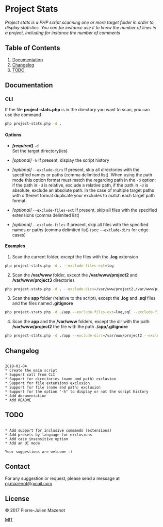 # Project Stats

*Project stats is a PHP script scanning one or more target folder in order to display statistics. You can for instance use it to know the number of lines in a project, including for instance the number of comments*


## Table of Contents

  1. [Documentation](#documentation)
  1. [Changelog](#changelog)
  1. [TODO](#todo)


## Documentation

### CLI

If the file **project-stats.php** is in the directory you want to scan, you can use the command

```bash
php project-stats.php -d .
```

#### Options

* ***[required]*** `-d`  
Set the target directory(ies)  

* *[optional]* `-h`
If present, display the script history   

* *[optional]* `--exclude-dirs`
If present, skip all directories with the specified names or paths (comma delimited list). When using the path mode this option format must match the regarding path in the `-d` option: if the path in `-d` is relative, exclude a relative path, if the path in `-d` is absolute, exclude an absolute path. In the case of multiple target paths with different format duplicate your excludes to match each target path format.   
 
* *[optional]* `--exclude-files-ext`
If present, skip all files with the specified extensions (comma delimited list)  

* *[optional]* `--exclude-files`
If present, skip all files with the specified names or paths (comma delimited list) (see `--exclude-dirs` for edge cases) 

#### Examples

1. Scan the current folder, except the files with the **.log** extension
```bash
php project-stats.php -d . --exclude-files-ext=log
```

2. Scan the **/var/www** folder, except the **/var/www/project2** and **/var/www/project3** directories
```bash
php project-stats.php -d . --exclude-dirs=/var/www/project2,/var/www/project3
```

3. Scan the **app** folder (relative to the script), except the **.log** and **.sql** files and the files named **.gitignore**
```bash
php project-stats.php -d ./app --exclude-files-ext=log,sql --exclude-files=**/.gitignore
```

4. Scan the **app** and the **/var/www** folders, except the dir with the path **/var/www/project2** the file with the path **./app/.gitignore**
```bash
php project-stats.php -d ./app --exclude-dirs=/var/www/project2 --exclude-files=./app/.gitignore
```




## Changelog

```

2018-01-04
* Create the main script
* Support call from CLI
* Support for directories (name and path) exclusion
* Support for file extensions exclusion
* Support for file (name and path) exclusion
* Support for the option "-h" to display or not the script history
* Add documentation
* Add README

```

## TODO

```

* Add support for inclusive commands (extensions)
* Add presets by language for exclusions
* Add case insensitive option
* Add an UI mode

Your suggestions are welcome :)

```

## Contact

For any suggestion or request, please send a message at pj.mazenot@gmail.com

## License

© 2017 Pierre-Julien Mazenot

[MIT](https://github.com/pjmazenot/project-stats/blob/master/LICENSE)